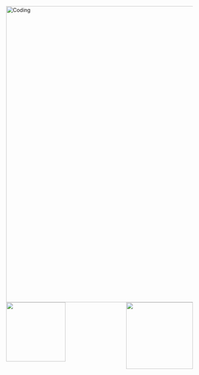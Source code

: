   <img align="middle" alt="Coding" width="800" src="https://user-images.githubusercontent.com/74038190/212748830-4c709398-a386-4761-84d7-9e10b98fbe6e.gif">
<a href="https://github.com/MrNick-code">
  <img height=160 align="left" src="https://github-readme-stats.vercel.app/api?username=MrNick-code&hide=issues,contribs&show_icons=true&theme=tokyonight&layout=compact" />
</a>
<a href="https://github.com/MrNick-code">
  <img height=180 align="right" src="https://github-readme-stats.vercel.app/api/top-langs/?username=MrNick-code&layout=compact&hide=tcl" />
</a>
